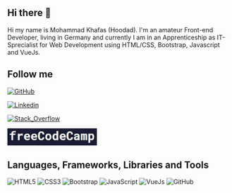 ## Hi there 👋

Hi my name is Mohammad Khafas (Hoodad). I'm an amateur Front-end Developer, living in Germany and currently I am in an Apprenticeship as IT-Sprecialist for Web Development using HTML/CSS, Bootstrap, Javascript and VueJs.

## Follow me

[![GitHub](https://img.shields.io/badge/GitHub-100000?style=for-the-badge&logo=github&logoColor=white)](https://github.com/hoodaddeveloper)

[![Linkedin](https://img.shields.io/badge/LinkedIn-0077B5?style=for-the-badge&logo=linkedin&logoColor=white)](https://linkedin.com/in/mohammad-khafas-b77932239/)

[![Stack_Overflow](https://img.shields.io/badge/Stack_Overflow-FE7A16?style=for-the-badge&logo=stack-overflow&logoColor=white)](https://stackoverflow.com/users/19003964/mohammad-khafas)

[![freeCodeCamp](https://github.com/hoodaddeveloper/hoodaddeveloper/blob/main/freeCodeCamp.JPG)](https://www.freecodecamp.org/hoodaddeveloper)

## Languages, Frameworks, Libraries and Tools

![HTML5](https://img.shields.io/badge/HTML5-E34F26?style=for-the-badge&logo=html5&logoColor=white)
![CSS3](https://img.shields.io/badge/CSS3-1572B6?style=for-the-badge&logo=css3&logoColor=white)
![Bootstrap](https://img.shields.io/badge/Bootstrap-563D7C?style=for-the-badge&logo=bootstrap&logoColor=white)
![JavaScript](https://img.shields.io/badge/JavaScript-323330?style=for-the-badge&logo=javascript&logoColor=F7DF1E)
![VueJs](https://img.shields.io/badge/Vue.js-35495E?style=for-the-badge&logo=vue.js&logoColor=4FC08D)
![GitHub](https://img.shields.io/badge/GitHub-100000?style=for-the-badge&logo=github&logoColor=white)
